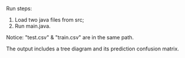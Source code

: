 Run steps:
1. Load two java files from src;
2. Run main.java.

Notice: "test.csv" & "train.csv" are in the same path.

The output includes a tree diagram and its prediction confusion matrix.
